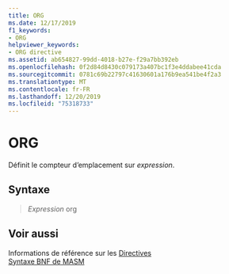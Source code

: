 ```yaml
---
title: ORG
ms.date: 12/17/2019
f1_keywords:
- ORG
helpviewer_keywords:
- ORG directive
ms.assetid: ab654827-99dd-4018-b27e-f29a7bb392eb
ms.openlocfilehash: 0f2d84d8430c079173a407bc1f3e4ddabee41cda
ms.sourcegitcommit: 0781c69b22797c41630601a176b9ea541be4f2a3
ms.translationtype: MT
ms.contentlocale: fr-FR
ms.lasthandoff: 12/20/2019
ms.locfileid: "75318733"
---
```

# <a name="org"></a>ORG

Définit le compteur d’emplacement sur *expression*.

## <a name="syntax"></a>Syntaxe

> *Expression* org

## <a name="see-also"></a>Voir aussi

Informations de référence sur les [Directives](directives-reference.md)\
[Syntaxe BNF de MASM](masm-bnf-grammar.md)
